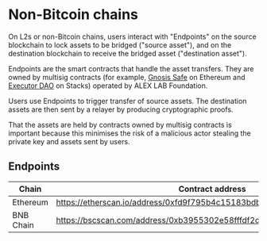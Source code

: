 # Non-Bitcoin chains

On L2s or non-Bitcoin chains, users interact with "Endpoints" on the source blockchain to lock assets to be bridged ("source asset"), and on the destination blockchain to receive the bridged asset ("destination asset").

Endpoints are the smart contracts that handle the asset transfers. They are owned by multisig contracts (for example, [Gnosis Safe](https://safe.global/) on Ethereum and [Executor DAO](https://explorer.stacks.co/txid/0xf4bd95ea0486e6a50ae632c613f1d72b2a5bbbc4211b494cd0f1d3443658544d?chain=mainnet) on Stacks) operated by ALEX LAB Foundation.

Users use Endpoints to trigger transfer of source assets. The destination assets are then sent by a relayer by producing cryptographic proofs.

That the assets are held by contracts owned by multisig contracts is important because this minimises the risk of a malicious actor stealing the private key and assets sent by users.

## Endpoints

<table><thead><tr><th width="181">Chain</th><th>Contract address</th></tr></thead><tbody><tr><td>Ethereum</td><td><a href="https://etherscan.io/address/0xfd9f795b4c15183bdba83da08da02d5f9536748f">https://etherscan.io/address/0xfd9f795b4c15183bdba83da08da02d5f9536748f</a></td></tr><tr><td>BNB Chain</td><td><a href="https://bscscan.com/address/0xb3955302e58fffdf2da247e999cd9755f652b13b">https://bscscan.com/address/0xb3955302e58fffdf2da247e999cd9755f652b13b</a></td></tr></tbody></table>
